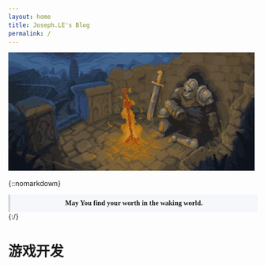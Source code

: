 ```yaml
---
layout: home
title: Joseph.LE's Blog
permalink: /
---
```

![](/assets/img/dark-souls.gif)

{::nomarkdown}
<div style="font-family: 'Times New Roman'; text-align: center; font-weight: bold;background-color: #f5f7fa; padding: 10px; border-left: 4px solid #d0d7de;">May You find your worth in the waking world.</div>
{:/}

# 游戏开发
